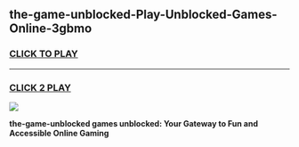 
## the-game-unblocked-Play-Unblocked-Games-Online-3gbmo
<h3>
<a href="https://premium76.site?title=the-game-unblocked&ref=24A">CLICK TO PLAY</a></h3>
<hr>

<h3>
<a href="https://premium76.site?title=the-game-unblocked&ref=24A">CLICK 2 PLAY</a>
  
</h3>

<a href="https://premium76.site?title=the-game-unblocked&ref=24A"><img src="https://clearcache.store/games.png"></a>


**the-game-unblocked games unblocked: Your Gateway to Fun and Accessible Online Gaming**
